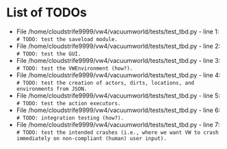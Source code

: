 # List of TODOs

* File /home/cloudstrife9999/vw4/vacuumworld/tests/test_tbd.py - line 1: `# TODO: test the saveload module.`
* File /home/cloudstrife9999/vw4/vacuumworld/tests/test_tbd.py - line 2: `# TODO: test the GUI.`
* File /home/cloudstrife9999/vw4/vacuumworld/tests/test_tbd.py - line 3: `# TODO: test the VWEnvironment (how?).`
* File /home/cloudstrife9999/vw4/vacuumworld/tests/test_tbd.py - line 4: `# TODO: test the creation of actors, dirts, locations, and environments from JSON.`
* File /home/cloudstrife9999/vw4/vacuumworld/tests/test_tbd.py - line 5: `# TODO: test the action executors.`
* File /home/cloudstrife9999/vw4/vacuumworld/tests/test_tbd.py - line 6: `# TODO: integration testing (how?).`
* File /home/cloudstrife9999/vw4/vacuumworld/tests/test_tbd.py - line 7: `# TODO: test the intended crashes (i.e., where we want VW to crash immediately on non-compliant (human) user input).`
